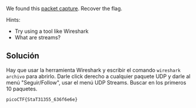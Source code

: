 We found this [packet capture](https://jupiter.challenges.picoctf.org/static/483e50268fe7e015c49caf51a69063d0/capture.pcap). Recover the flag.

Hints:
- Try using a tool like Wireshark
- What are streams?

## Solución
Hay que usar la herramienta Wireshark y escribir el comando `wireshark archivo` para abrirlo. Darle click derecho a cualquier paquete UDP y darle al menú "Seguir/Follow", usar el menú UDP  Streams. Buscar en los primeros 10 paquetes.

`picoCTF{StaT31355_636f6e6e}`